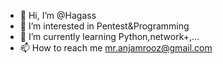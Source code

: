 - 👋 Hi, I’m @Hagass
- 👀 I’m interested in Pentest&Programming
- 🌱 I’m currently learning Python,network+,...
- 📫 How to reach me mr.anjamrooz@gmail.com

<!---
Hagass/Hagass is a ✨ special ✨ repository because its `README.md` (this file) appears on your GitHub profile.
You can click the Preview link to take a look at your changes.
--->
